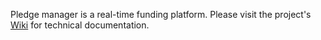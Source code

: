 Pledge manager is a real-time funding platform. Please visit the project's [Wiki](https://github.com/khaledhikmat/pledge-manager/wiki) for technical documentation.
